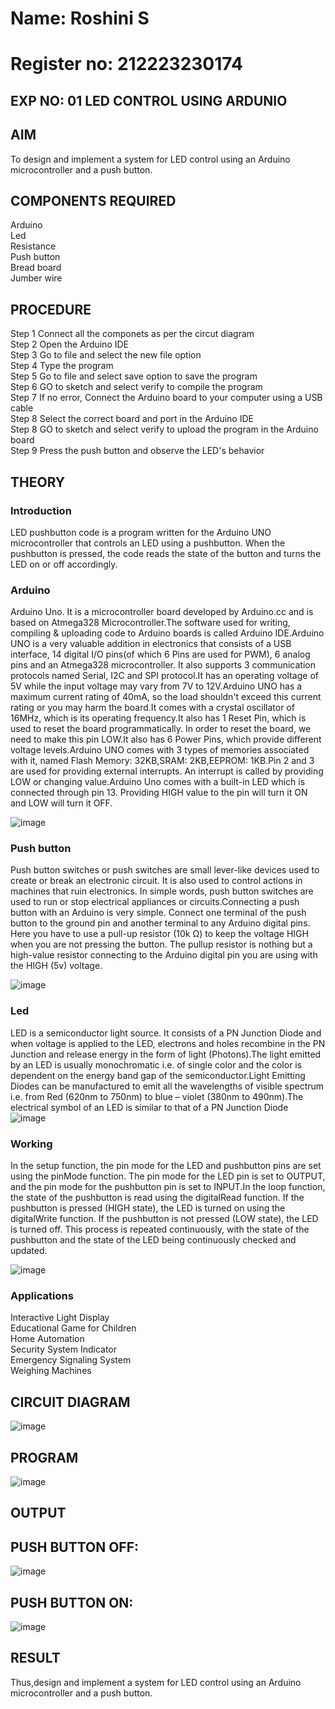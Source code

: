 # Name: Roshini S
# Register no: 212223230174
## EXP NO: 01 LED CONTROL USING ARDUNIO

## AIM
To design and implement a system for LED control using an Arduino microcontroller and a push button.

## COMPONENTS REQUIRED
Arduino </br>
Led </br>
Resistance </br>
Push button </br>
Bread board </br>
Jumber wire </br>

## PROCEDURE
Step 1 Connect all the componets as per the circut diagram </br>
Step 2 Open the Arduino IDE </br>
Step 3 Go to file and select the new file option </br>
Step 4 Type the program </br>
Step 5 Go to file and select save option to save the program </br>
Step 6 GO to sketch and select verify to compile the program </br>
Step 7 If no error, Connect the Arduino board to your computer using a USB cable </br>
Step 8 Select the correct board and port in the Arduino IDE </br>
Step 8 GO to sketch and select verify to upload the program in the Arduino board </br>
Step 9 Press the push button and observe the LED's behavior </br>

## THEORY

### Introduction 

LED pushbutton code is a program written for the Arduino UNO microcontroller that controls an LED using a pushbutton. When the pushbutton is pressed, the code reads the state of the button and turns the LED on or off accordingly.

### Arduino 
Arduino Uno. It is a microcontroller board developed by Arduino.cc and is based on Atmega328 Microcontroller.The software used for writing, compiling & uploading code to Arduino boards is called Arduino IDE.Arduino UNO is a very valuable addition in electronics that consists of a USB interface, 14 digital I/O pins(of which 6 Pins are used for PWM), 6 analog pins and an Atmega328 microcontroller. It also supports 3 communication protocols named Serial, I2C and SPI protocol.It has an operating voltage of 5V while the input voltage may vary from 7V to 12V.Arduino UNO has a maximum current rating of 40mA, so the load shouldn't exceed this current rating or you may harm the board.It comes with a crystal oscillator of 16MHz, which is its operating frequency.It also has 1 Reset Pin, which is used to reset the board programmatically. In order to reset the board, we need to make this pin LOW.It also has 6 Power Pins, which provide different voltage levels.Arduino UNO comes with 3 types of memories associated with it, named Flash Memory: 32KB,SRAM: 2KB,EEPROM: 1KB.Pin 2 and 3 are used for providing external interrupts. An interrupt is called by providing LOW or changing value.Arduino Uno comes with a built-in LED which is connected through pin 13. Providing HIGH value to the pin will turn it ON and LOW will turn it OFF.

![image](https://github.com/anishkumar-Embedded/Led-control-using-Arduino/assets/71547910/7ad1998f-493c-4e80-ba7f-d63303616c53)

### Push button
Push button switches or push switches are small lever-like devices used to create or break an electronic circuit. It is also used to control actions in machines that ruin electronics. In simple words, push button switches are used to run or stop electrical appliances or circuits.Connecting a push button with an Arduino is very simple. Connect one terminal of the push button to the ground pin and another terminal to any Arduino digital pins. Here you have to use a pull-up resistor (10k Ω) to keep the voltage HIGH when you are not pressing the button.
The pullup resistor is nothing but a high-value resistor connecting to the Arduino digital pin you are using with the HIGH (5v) voltage.

![image](https://github.com/anishkumar-Embedded/Led-control-using-Arduino/assets/71547910/afa696a5-5cdf-4b58-aaee-983089e03130)

### Led
LED is a semiconductor light source. It consists of a PN Junction Diode and when voltage is applied to the LED, electrons and holes recombine in the PN Junction and release energy in the form of light (Photons).The light emitted by an LED is usually monochromatic i.e. of single color and the color is dependent on the energy band gap of the semiconductor.Light Emitting Diodes can be manufactured to emit all the wavelengths of visible spectrum i.e. from Red (620nm to 750nm) to blue – violet (380nm to 490nm).The electrical symbol of an LED is similar to that of a PN Junction Diode
![image](https://github.com/anishkumar-Embedded/Led-control-using-Arduino/assets/71547910/d7a70bbf-453c-47af-9215-9a6e252f9503)

### Working 
In the setup function, the pin mode for the LED and pushbutton pins are set using the pinMode function. The pin mode for the LED pin is set to OUTPUT, and the pin mode for the pushbutton pin is set to INPUT.In the loop function, the state of the pushbutton is read using the digitalRead function. If the pushbutton is pressed (HIGH state), the LED is turned on using the digitalWrite function. If the pushbutton is not pressed (LOW state), the LED is turned off. This process is repeated continuously, with the state of the pushbutton and the state of the LED being continuously checked and updated.

![image](https://github.com/anishkumar-Embedded/Led-control-using-Arduino/assets/71547910/8b4930b4-4040-46ab-9e2e-d3277559ae6f)

### Applications
Interactive Light Display </br>
Educational Game for Children </br>
Home Automation </br>
Security System Indicator </br>
Emergency Signaling System </br>
Weighing Machines </br>

## CIRCUIT DIAGRAM
![image](https://github.com/user-attachments/assets/095efd80-f51f-4746-afb8-1aed7e87321f)

## PROGRAM
![image](https://github.com/user-attachments/assets/cf746b3c-a493-47e0-a6d1-0c790f00ccbd)

## OUTPUT
## PUSH BUTTON OFF:
![image](https://github.com/user-attachments/assets/aeefcd24-937c-4948-906a-7a10348c8e49)
## PUSH BUTTON ON:
![image](https://github.com/user-attachments/assets/b412fb20-588f-4a00-8321-6df636381bde)

## RESULT
Thus,design and implement a system for LED control using an Arduino microcontroller and a push button.
